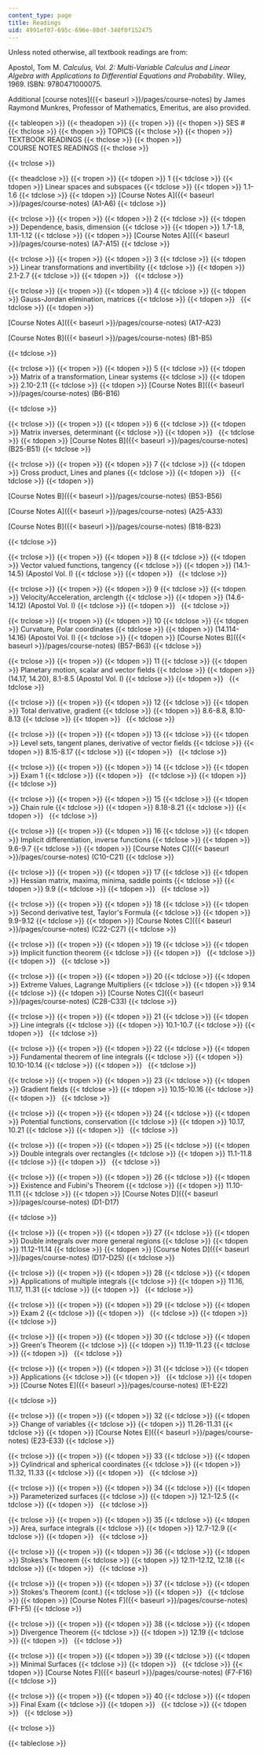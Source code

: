 ```yaml
---
content_type: page
title: Readings
uid: 4991ef07-695c-696e-80df-340f0f152475
---
```


Unless noted otherwise, all textbook readings are from:

Apostol, Tom M. _Calculus, Vol. 2: Multi-Variable Calculus and Linear Algebra with Applications to Differential Equations and Probability_. Wiley, 1969. ISBN: 9780471000075.

Additional [course notes]({{< baseurl >}}/pages/course-notes) by James Raymond Munkres, Professor of Mathematics, Emeritus, are also provided.

{{< tableopen >}}
{{< theadopen >}}
{{< tropen >}}
{{< thopen >}}
SES #
{{< thclose >}}
{{< thopen >}}
TOPICS
{{< thclose >}}
{{< thopen >}}
TEXTBOOK READINGS
{{< thclose >}}
{{< thopen >}}
COURSE NOTES READINGS
{{< thclose >}}

{{< trclose >}}

{{< theadclose >}}
{{< tropen >}}
{{< tdopen >}}
1
{{< tdclose >}}
{{< tdopen >}}
Linear spaces and subspaces
{{< tdclose >}}
{{< tdopen >}}
1.1-1.6
{{< tdclose >}}
{{< tdopen >}}
[Course Notes A]({{< baseurl >}}/pages/course-notes) (A1-A6)
{{< tdclose >}}

{{< trclose >}}
{{< tropen >}}
{{< tdopen >}}
2
{{< tdclose >}}
{{< tdopen >}}
Dependence, basis, dimension
{{< tdclose >}}
{{< tdopen >}}
1.7-1.8, 1.11-1.12
{{< tdclose >}}
{{< tdopen >}}
[Course Notes A]({{< baseurl >}}/pages/course-notes) (A7-A15)
{{< tdclose >}}

{{< trclose >}}
{{< tropen >}}
{{< tdopen >}}
3
{{< tdclose >}}
{{< tdopen >}}
Linear transformations and invertibility
{{< tdclose >}}
{{< tdopen >}}
2.1-2.7
{{< tdclose >}}
{{< tdopen >}}
 
{{< tdclose >}}

{{< trclose >}}
{{< tropen >}}
{{< tdopen >}}
4
{{< tdclose >}}
{{< tdopen >}}
Gauss-Jordan elimination, matrices
{{< tdclose >}}
{{< tdopen >}}
 
{{< tdclose >}}
{{< tdopen >}}


[Course Notes A]({{< baseurl >}}/pages/course-notes) (A17-A23)

[Course Notes B]({{< baseurl >}}/pages/course-notes) (B1-B5)


{{< tdclose >}}

{{< trclose >}}
{{< tropen >}}
{{< tdopen >}}
5
{{< tdclose >}}
{{< tdopen >}}
Matrix of a transformation, Linear systems
{{< tdclose >}}
{{< tdopen >}}
2.10-2.11
{{< tdclose >}}
{{< tdopen >}}
[Course Notes B]({{< baseurl >}}/pages/course-notes) (B6-B16)  

{{< tdclose >}}

{{< trclose >}}
{{< tropen >}}
{{< tdopen >}}
6
{{< tdclose >}}
{{< tdopen >}}
Matrix inverses, determinant
{{< tdclose >}}
{{< tdopen >}}
 
{{< tdclose >}}
{{< tdopen >}}
[Course Notes B]({{< baseurl >}}/pages/course-notes) (B25-B51)
{{< tdclose >}}

{{< trclose >}}
{{< tropen >}}
{{< tdopen >}}
7
{{< tdclose >}}
{{< tdopen >}}
Cross product, Lines and planes
{{< tdclose >}}
{{< tdopen >}}
 
{{< tdclose >}}
{{< tdopen >}}


[Course Notes B]({{< baseurl >}}/pages/course-notes) (B53-B56)

[Course Notes A]({{< baseurl >}}/pages/course-notes) (A25-A33)

[Course Notes B]({{< baseurl >}}/pages/course-notes) (B18-B23)


{{< tdclose >}}

{{< trclose >}}
{{< tropen >}}
{{< tdopen >}}
8
{{< tdclose >}}
{{< tdopen >}}
Vector valued functions, tangency
{{< tdclose >}}
{{< tdopen >}}
(14.1-14.5) (Apostol Vol. I)
{{< tdclose >}}
{{< tdopen >}}
 
{{< tdclose >}}

{{< trclose >}}
{{< tropen >}}
{{< tdopen >}}
9
{{< tdclose >}}
{{< tdopen >}}
Velocity/Acceleration, arclength
{{< tdclose >}}
{{< tdopen >}}
(14.6-14.12) (Apostol Vol. I)
{{< tdclose >}}
{{< tdopen >}}
 
{{< tdclose >}}

{{< trclose >}}
{{< tropen >}}
{{< tdopen >}}
10
{{< tdclose >}}
{{< tdopen >}}
Curvature, Polar coordinates
{{< tdclose >}}
{{< tdopen >}}
(14.114-14.16) (Apostol Vol. I)
{{< tdclose >}}
{{< tdopen >}}
[Course Notes B]({{< baseurl >}}/pages/course-notes) (B57-B63)
{{< tdclose >}}

{{< trclose >}}
{{< tropen >}}
{{< tdopen >}}
11
{{< tdclose >}}
{{< tdopen >}}
Planetary motion, scalar and vector ﬁelds
{{< tdclose >}}
{{< tdopen >}}
(14.17, 14.20), 8.1-8.5 (Apostol Vol. I)
{{< tdclose >}}
{{< tdopen >}}
 
{{< tdclose >}}

{{< trclose >}}
{{< tropen >}}
{{< tdopen >}}
12
{{< tdclose >}}
{{< tdopen >}}
Total derivative, gradient
{{< tdclose >}}
{{< tdopen >}}
8.6-8.8, 8.10-8.13
{{< tdclose >}}
{{< tdopen >}}
 
{{< tdclose >}}

{{< trclose >}}
{{< tropen >}}
{{< tdopen >}}
13
{{< tdclose >}}
{{< tdopen >}}
Level sets, tangent planes, derivative of vector ﬁelds
{{< tdclose >}}
{{< tdopen >}}
8.15-8.17
{{< tdclose >}}
{{< tdopen >}}
 
{{< tdclose >}}

{{< trclose >}}
{{< tropen >}}
{{< tdopen >}}
14
{{< tdclose >}}
{{< tdopen >}}
Exam 1
{{< tdclose >}}
{{< tdopen >}}
 
{{< tdclose >}}
{{< tdopen >}}
 
{{< tdclose >}}

{{< trclose >}}
{{< tropen >}}
{{< tdopen >}}
15
{{< tdclose >}}
{{< tdopen >}}
Chain rule
{{< tdclose >}}
{{< tdopen >}}
8.18-8.21
{{< tdclose >}}
{{< tdopen >}}
 
{{< tdclose >}}

{{< trclose >}}
{{< tropen >}}
{{< tdopen >}}
16
{{< tdclose >}}
{{< tdopen >}}
Implicit diﬀerentiation, inverse functions
{{< tdclose >}}
{{< tdopen >}}
9.6-9.7
{{< tdclose >}}
{{< tdopen >}}
[Course Notes C]({{< baseurl >}}/pages/course-notes) (C10-C21)
{{< tdclose >}}

{{< trclose >}}
{{< tropen >}}
{{< tdopen >}}
17
{{< tdclose >}}
{{< tdopen >}}
Hessian matrix, maxima, minima, saddle points
{{< tdclose >}}
{{< tdopen >}}
9.9
{{< tdclose >}}
{{< tdopen >}}
 
{{< tdclose >}}

{{< trclose >}}
{{< tropen >}}
{{< tdopen >}}
18
{{< tdclose >}}
{{< tdopen >}}
Second derivative test, Taylor's Formula
{{< tdclose >}}
{{< tdopen >}}
9.9-9.12
{{< tdclose >}}
{{< tdopen >}}
[Course Notes C]({{< baseurl >}}/pages/course-notes) (C22-C27)
{{< tdclose >}}

{{< trclose >}}
{{< tropen >}}
{{< tdopen >}}
19
{{< tdclose >}}
{{< tdopen >}}
Implicit function theorem
{{< tdclose >}}
{{< tdopen >}}
 
{{< tdclose >}}
{{< tdopen >}}
 
{{< tdclose >}}

{{< trclose >}}
{{< tropen >}}
{{< tdopen >}}
20
{{< tdclose >}}
{{< tdopen >}}
Extreme Values, Lagrange Multipliers
{{< tdclose >}}
{{< tdopen >}}
9.14
{{< tdclose >}}
{{< tdopen >}}
[Course Notes C]({{< baseurl >}}/pages/course-notes) (C28-C33)
{{< tdclose >}}

{{< trclose >}}
{{< tropen >}}
{{< tdopen >}}
21
{{< tdclose >}}
{{< tdopen >}}
Line integrals
{{< tdclose >}}
{{< tdopen >}}
10.1-10.7
{{< tdclose >}}
{{< tdopen >}}
 
{{< tdclose >}}

{{< trclose >}}
{{< tropen >}}
{{< tdopen >}}
22
{{< tdclose >}}
{{< tdopen >}}
Fundamental theorem of line integrals
{{< tdclose >}}
{{< tdopen >}}
10.10-10.14
{{< tdclose >}}
{{< tdopen >}}
 
{{< tdclose >}}

{{< trclose >}}
{{< tropen >}}
{{< tdopen >}}
23
{{< tdclose >}}
{{< tdopen >}}
Gradient ﬁelds
{{< tdclose >}}
{{< tdopen >}}
10.15-10.16
{{< tdclose >}}
{{< tdopen >}}
 
{{< tdclose >}}

{{< trclose >}}
{{< tropen >}}
{{< tdopen >}}
24
{{< tdclose >}}
{{< tdopen >}}
Potential functions, conservation
{{< tdclose >}}
{{< tdopen >}}
10.17, 10.21
{{< tdclose >}}
{{< tdopen >}}
 
{{< tdclose >}}

{{< trclose >}}
{{< tropen >}}
{{< tdopen >}}
25
{{< tdclose >}}
{{< tdopen >}}
Double integrals over rectangles
{{< tdclose >}}
{{< tdopen >}}
11.1-11.8
{{< tdclose >}}
{{< tdopen >}}
 
{{< tdclose >}}

{{< trclose >}}
{{< tropen >}}
{{< tdopen >}}
26
{{< tdclose >}}
{{< tdopen >}}
Existence and Fubini's Theorem
{{< tdclose >}}
{{< tdopen >}}
11.10-11.11
{{< tdclose >}}
{{< tdopen >}}
[Course Notes D]({{< baseurl >}}/pages/course-notes) (D1-D17)  

{{< tdclose >}}

{{< trclose >}}
{{< tropen >}}
{{< tdopen >}}
27
{{< tdclose >}}
{{< tdopen >}}
Double integrals over more general regions
{{< tdclose >}}
{{< tdopen >}}
11.12-11.14
{{< tdclose >}}
{{< tdopen >}}
[Course Notes D]({{< baseurl >}}/pages/course-notes) (D17-D25)
{{< tdclose >}}

{{< trclose >}}
{{< tropen >}}
{{< tdopen >}}
28
{{< tdclose >}}
{{< tdopen >}}
Applications of multiple integrals
{{< tdclose >}}
{{< tdopen >}}
11.16, 11.17, 11.31
{{< tdclose >}}
{{< tdopen >}}
 
{{< tdclose >}}

{{< trclose >}}
{{< tropen >}}
{{< tdopen >}}
29
{{< tdclose >}}
{{< tdopen >}}
Exam 2
{{< tdclose >}}
{{< tdopen >}}
 
{{< tdclose >}}
{{< tdopen >}}
 
{{< tdclose >}}

{{< trclose >}}
{{< tropen >}}
{{< tdopen >}}
30
{{< tdclose >}}
{{< tdopen >}}
Green's Theorem
{{< tdclose >}}
{{< tdopen >}}
11.19-11.23
{{< tdclose >}}
{{< tdopen >}}
 
{{< tdclose >}}

{{< trclose >}}
{{< tropen >}}
{{< tdopen >}}
31
{{< tdclose >}}
{{< tdopen >}}
Applications
{{< tdclose >}}
{{< tdopen >}}
 
{{< tdclose >}}
{{< tdopen >}}
[Course Notes E]({{< baseurl >}}/pages/course-notes) (E1-E22)  

{{< tdclose >}}

{{< trclose >}}
{{< tropen >}}
{{< tdopen >}}
32
{{< tdclose >}}
{{< tdopen >}}
Change of variables
{{< tdclose >}}
{{< tdopen >}}
11.26-11.31
{{< tdclose >}}
{{< tdopen >}}
[Course Notes E]({{< baseurl >}}/pages/course-notes) (E23-E33)
{{< tdclose >}}

{{< trclose >}}
{{< tropen >}}
{{< tdopen >}}
33
{{< tdclose >}}
{{< tdopen >}}
Cylindrical and spherical coordinates
{{< tdclose >}}
{{< tdopen >}}
11.32, 11.33
{{< tdclose >}}
{{< tdopen >}}
 
{{< tdclose >}}

{{< trclose >}}
{{< tropen >}}
{{< tdopen >}}
34
{{< tdclose >}}
{{< tdopen >}}
Parameterized surfaces
{{< tdclose >}}
{{< tdopen >}}
12.1-12.5
{{< tdclose >}}
{{< tdopen >}}
 
{{< tdclose >}}

{{< trclose >}}
{{< tropen >}}
{{< tdopen >}}
35
{{< tdclose >}}
{{< tdopen >}}
Area, surface integrals
{{< tdclose >}}
{{< tdopen >}}
12.7-12.9
{{< tdclose >}}
{{< tdopen >}}
 
{{< tdclose >}}

{{< trclose >}}
{{< tropen >}}
{{< tdopen >}}
36
{{< tdclose >}}
{{< tdopen >}}
Stokes's Theorem
{{< tdclose >}}
{{< tdopen >}}
12.11-12.12, 12.18
{{< tdclose >}}
{{< tdopen >}}
 
{{< tdclose >}}

{{< trclose >}}
{{< tropen >}}
{{< tdopen >}}
37
{{< tdclose >}}
{{< tdopen >}}
Stokes's Theorem (cont.)
{{< tdclose >}}
{{< tdopen >}}
 
{{< tdclose >}}
{{< tdopen >}}
[Course Notes F]({{< baseurl >}}/pages/course-notes) (F1-F5)
{{< tdclose >}}

{{< trclose >}}
{{< tropen >}}
{{< tdopen >}}
38
{{< tdclose >}}
{{< tdopen >}}
Divergence Theorem
{{< tdclose >}}
{{< tdopen >}}
12.19
{{< tdclose >}}
{{< tdopen >}}
 
{{< tdclose >}}

{{< trclose >}}
{{< tropen >}}
{{< tdopen >}}
39
{{< tdclose >}}
{{< tdopen >}}
Minimal Surfaces
{{< tdclose >}}
{{< tdopen >}}
 
{{< tdclose >}}
{{< tdopen >}}
[Course Notes F]({{< baseurl >}}/pages/course-notes) (F7-F16)
{{< tdclose >}}

{{< trclose >}}
{{< tropen >}}
{{< tdopen >}}
40
{{< tdclose >}}
{{< tdopen >}}
Final Exam
{{< tdclose >}}
{{< tdopen >}}
 
{{< tdclose >}}
{{< tdopen >}}
 
{{< tdclose >}}

{{< trclose >}}

{{< tableclose >}}